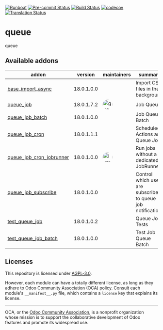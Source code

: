 
[![Runboat](https://img.shields.io/badge/runboat-Try%20me-875A7B.png)](https://runboat.odoo-community.org/builds?repo=OCA/queue&target_branch=18.0)
[![Pre-commit Status](https://github.com/OCA/queue/actions/workflows/pre-commit.yml/badge.svg?branch=18.0)](https://github.com/OCA/queue/actions/workflows/pre-commit.yml?query=branch%3A18.0)
[![Build Status](https://github.com/OCA/queue/actions/workflows/test.yml/badge.svg?branch=18.0)](https://github.com/OCA/queue/actions/workflows/test.yml?query=branch%3A18.0)
[![codecov](https://codecov.io/gh/OCA/queue/branch/18.0/graph/badge.svg)](https://codecov.io/gh/OCA/queue)
[![Translation Status](https://translation.odoo-community.org/widgets/queue-18-0/-/svg-badge.svg)](https://translation.odoo-community.org/engage/queue-18-0/?utm_source=widget)

<!-- /!\ do not modify above this line -->

# queue

queue

<!-- /!\ do not modify below this line -->

<!-- prettier-ignore-start -->

[//]: # (addons)

Available addons
----------------
addon | version | maintainers | summary
--- | --- | --- | ---
[base_import_async](base_import_async/) | 18.0.1.0.0 |  | Import CSV files in the background
[queue_job](queue_job/) | 18.0.1.7.2 | <a href='https://github.com/guewen'><img src='https://github.com/guewen.png' width='32' height='32' style='border-radius:50%;' alt='guewen'/></a> | Job Queue
[queue_job_batch](queue_job_batch/) | 18.0.1.0.0 |  | Job Queue Batch
[queue_job_cron](queue_job_cron/) | 18.0.1.1.1 |  | Scheduled Actions as Queue Jobs
[queue_job_cron_jobrunner](queue_job_cron_jobrunner/) | 18.0.1.0.0 | <a href='https://github.com/ivantodorovich'><img src='https://github.com/ivantodorovich.png' width='32' height='32' style='border-radius:50%;' alt='ivantodorovich'/></a> | Run jobs without a dedicated JobRunner
[queue_job_subscribe](queue_job_subscribe/) | 18.0.1.0.0 |  | Control which users are subscribed to queue job notifications
[test_queue_job](test_queue_job/) | 18.0.1.0.2 |  | Queue Job Tests
[test_queue_job_batch](test_queue_job_batch/) | 18.0.1.0.0 |  | Test Job Queue Batch

[//]: # (end addons)

<!-- prettier-ignore-end -->

## Licenses

This repository is licensed under [AGPL-3.0](LICENSE).

However, each module can have a totally different license, as long as they adhere to Odoo Community Association (OCA)
policy. Consult each module's `__manifest__.py` file, which contains a `license` key
that explains its license.

----
OCA, or the [Odoo Community Association](http://odoo-community.org/), is a nonprofit
organization whose mission is to support the collaborative development of Odoo features
and promote its widespread use.
